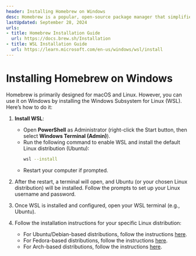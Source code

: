 ```yaml
---
header: Installing Homebrew on Windows
desc: Homebrew is a popular, open-source package manager that simplifies software installation on macOS and Linux.
lastUpdated: September 28, 2024
urls:
- title: Homebrew Installation Guide
  url: https://docs.brew.sh/Installation
- title: WSL Installation Guide
  url: https://learn.microsoft.com/en-us/windows/wsl/install
---
```


# Installing Homebrew on Windows

Homebrew is primarily designed for macOS and Linux. However, you can use it on Windows by installing the Windows Subsystem for Linux (WSL). Here’s how to do it:

1. **Install WSL**:
   - Open **PowerShell** as Administrator (right-click the Start button, then select **Windows Terminal (Admin)**).
   - Run the following command to enable WSL and install the default Linux distribution (Ubuntu):
     ```bash
     wsl --install
     ```
   - Restart your computer if prompted.

2. After the restart, a terminal will open, and Ubuntu (or your chosen Linux distribution) will be installed. Follow the prompts to set up your Linux username and password.

3. Once WSL is installed and configured, open your WSL terminal (e.g., Ubuntu).

4. Follow the installation instructions for your specific Linux distribution:
    - For Ubuntu/Debian-based distributions, follow the instructions [here](/guides/homebrew/install-homebrew-on-ubuntu).
    - For Fedora-based distributions, follow the instructions [here](/guides/homebrew/install-homebrew-on-fedora).
    - For Arch-based distributions, follow the instructions [here](/guides/homebrew/install-homebrew-on-arch).
